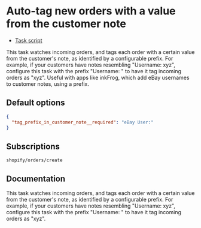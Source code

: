 # Auto-tag new orders with a value from the customer note

* [Task script](./script.liquid)

This task watches incoming orders, and tags each order with a certain value from the customer's note, as identified by a configurable prefix. For example, if your customers have notes resembling "Username: xyz", configure this task with the prefix "Username: " to have it tag incoming orders as "xyz". Useful with apps like inkFrog, which add eBay usernames to customer notes, using a prefix.

## Default options

```json
{
  "tag_prefix_in_customer_note__required": "eBay User:"
}
```

## Subscriptions

```liquid
shopify/orders/create
```

## Documentation

This task watches incoming orders, and tags each order with a certain value from the customer's note, as identified by a configurable prefix. For example, if your customers have notes resembling "Username: xyz", configure this task with the prefix "Username: " to have it tag incoming orders as "xyz".
